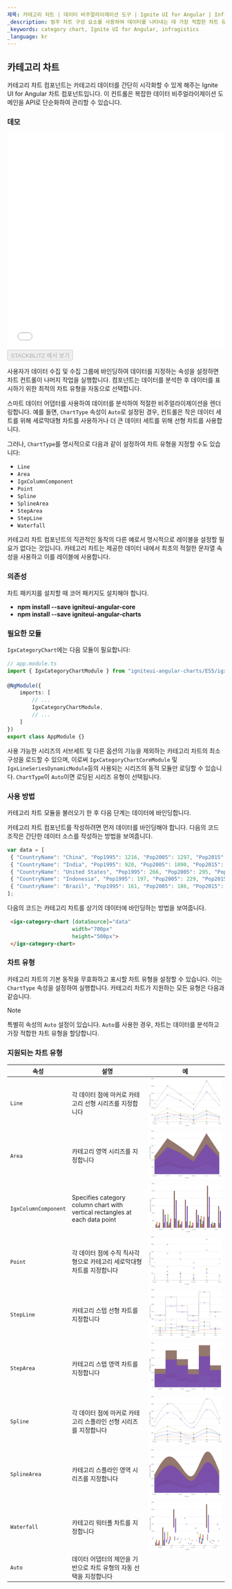 ```yaml
---
제목: 카테고리 차트 | 데이터 비주얼라이제이션 도구 | Ignite UI for Angular | Infragistics
_description: 범주 차트 구성 요소를 사용하여 데이터를 나타내는 데 가장 적합한 차트 유형을 분석하고 자동으로 선택합니다. 시각화를위한 차트 유형에 대해 알아보십시오.
_keywords: category chart, Ignite UI for Angular, infragistics
_language: kr
---
```


## 카테고리 차트

카테고리 차트 컴포넌트는 카테고리 데이터를 간단히 시각화할 수 있게 해주는 Ignite UI for Angular 차트 컴포넌트입니다. 이 컨트롤은 복잡한 데이터 비주얼라이제이션 도메인을 API로 단순화하여 관리할 수 있습니다.

### 데모

<div class="sample-container loading" style="height: 500px">
    <iframe id="category-chart-overview-iframe" src='{environment:demosBaseUrl}/charts/category-chart-overview' width="100%" height="100%" seamless frameBorder="0" onload="onXPlatSampleIframeContentLoaded(this);"></iframe>
</div>

<div>
    <button data-localize="stackblitz" disabled class="stackblitz-btn"   data-iframe-id="category-chart-overview-iframe" data-demos-base-url="{environment:demosBaseUrl}">STACKBLITZ 에서 보기
    </button>
</div>

<div class="divider--half"></div>

 사용자가 데이터 수집 및 수집 그룹에 바인딩하여 데이터를 지정하는 속성을 설정하면 차트 컨트롤이 나머지 작업을 실행합니다. 컴포넌트는 데이터를 분석한 후 데이터를 표시하기 위한 최적의 차트 유형을 자동으로 선택합니다.

스마트 데이터 어댑터를 사용하여 데이터를 분석하여 적절한 비주얼라이제이션을 렌더링합니다. 예를 들면, `ChartType` 속성이 `Auto`로 설정된 경우, 컨트롤은 작은 데이터 세트를 위해 세로막대형 차트를 사용하거나 더 큰 데이터 세트를 위해 선형 차트를 사용합니다.

그러나, `ChartType`를 명시적으로 다음과 같이 설정하여 차트 유형을 지정할 수도 있습니다:

-   `Line`
-   `Area`
-   `IgxColumnComponent`
-   `Point`
-   `Spline`
-   `SplineArea`
-   `StepArea`
-   `StepLine`
-   `Waterfall`

카테고리 차트 컴포넌트의 직관적인 동작의 다른 예로서 명시적으로 레이블을 설정할 필요가 없다는 것입니다. 카테고리 차트는 제공한 데이터 내에서 최초의 적절한 문자열 속성을 사용하고 이를 레이블에 사용합니다.

### 의존성

차트 패키지를 설치할 때 코어 패키지도 설치해야 합니다.

-   **npm install --save igniteui-angular-core**
-   **npm install --save igniteui-angular-charts**

### 필요한 모듈

`IgxCategoryChart`에는 다음 모듈이 필요합니다:

```typescript
// app.module.ts
import { IgxCategoryChartModule } from "igniteui-angular-charts/ES5/igx-category-chart-module";

@NgModule({
    imports: [
        // ...
        IgxCategoryChartModule,
        // ...
    ]
})
export class AppModule {}
```

사용 가능한 시리즈의 서브세트 및 다른 옵션의 기능을 제외하는 카테고리 차트의 최소 구성을 로드할 수 있으며, 이로써 `IgxCategoryChartCoreModule` 및 `IgxLineSeriesDynamicModule`등의 사용되는 시리즈의 동적 모듈만 로딩할 수 있습니다. `ChartType`이 `Auto`이면 로딩된 시리즈 유형이 선택됩니다.

<div class="divider--half"></div>

### 사용 방법

카테고리 차트 모듈을 불러오기 한 후 다음 단계는 데이터에 바인딩합니다.

카테고리 차트 컴포넌트를 작성하려면 먼저 데이터를 바인딩해야 합니다. 다음의 코드 조작은 간단한 데이터 소스를 작성하는 방법을 보여줍니다.

```typescript
var data = [
 { "CountryName": "China", "Pop1995": 1216, "Pop2005": 1297, "Pop2015": 1361, "Pop2025": 1394 },
 { "CountryName": "India", "Pop1995": 920, "Pop2005": 1090, "Pop2015": 1251, "Pop2025": 1396 },
 { "CountryName": "United States", "Pop1995": 266, "Pop2005": 295, "Pop2015": 322, "Pop2025": 351 },
 { "CountryName": "Indonesia", "Pop1995": 197, "Pop2005": 229, "Pop2015": 256, "Pop2025": 277 },
 { "CountryName": "Brazil", "Pop1995": 161, "Pop2005": 186, "Pop2015": 204, "Pop2025": 218 }
];
```

다음의 코드는 카테고리 차트를 상기의 데이터에 바인딩하는 방법을 보여줍니다.

```html
 <igx-category-chart [dataSource]="data"
                     width="700px"
                     height="500px">
 </igx-category-chart>
```

<div class="divider--half"></div>

### 차트 유형

카테고리 차트의 기본 동작을 무효화하고 표시할 차트 유형을 설정할 수 있습니다. 이는 `ChartType` 속성을 설정하여 실행합니다.
카테고리 차트가 지원하는 모든 유형은 다음과 같습니다.

> [!NOTE]
> 특별히 속성의 `Auto` 설정이 있습니다. `Auto`를 사용한 경우, 차트는 데이터를 분석하고 가장 적합한 차트 유형을 할당합니다.

### 지원되는 차트 유형

| 속성                   | 설명                                                                          | 예                                            |
| -------------------- | --------------------------------------------------------------------------- | -------------------------------------------- |
| `Line`               | 각 데이터 점에 마커로 카테고리 선형 시리즈를 지정합니다                                             | ![](../images/category_chart_line.png)       |
| `Area`               | 카테고리 영역 시리즈를 지정합니다                                                          | ![](../images/category_chart_area.png)       |
| `IgxColumnComponent` | Specifies category column chart with vertical rectangles at each data point | ![](../images/category_chart_column.png)     |
| `Point`              | 각 데이터 점에 수직 직사각형으로 카테고리 세로막대형 차트를 지정합니다                                     | ![](../images/category_chart_point.png)      |
| `StepLine`           | 카테고리 스텝 선형 차트를 지정합니다                                                        | ![](../images/category_chart_stepline.png)   |
| `StepArea`           | 카테고리 스텝 영역 차트를 지정합니다                                                        | ![](../images/category_chart_steparea.png)   |
| `Spline`             | 각 데이터 점에 마커로 카테고리 스플라인 선형 시리즈를 지정합니다                                        | ![](../images/category_chart_spline.png)     |
| `SplineArea`         | 카테고리 스플라인 영역 시리즈를 지정합니다                                                     | ![](../images/category_chart_splinearea.png) |
| `Waterfall`          | 카테고리 워터폴 차트를 지정합니다                                                          | ![](../images/category_chart_waterfall.png)  |
| `Auto`               | 데이터 어댑터의 제안을 기반으로 차트 유형의 자동 선택을 지정합니다                                       |                                              |
